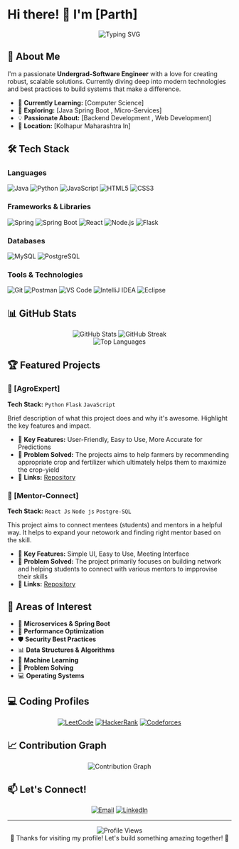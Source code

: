# Hi there! 👋 I'm [Parth]

<div align="center">
  <img src="https://readme-typing-svg.herokuapp.com?font=Fira+Code&pause=1000&color=2E9FFF&center=true&vCenter=true&width=435&lines=Problem+Solver;Tech+Enthusiast;Tech-Driven" alt="Typing SVG" />
</div>

## 🚀 About Me

I'm a passionate **Undergrad-Software Engineer** with a love for creating robust, scalable solutions. Currently diving deep into modern technologies and best practices to build systems that make a difference.

- 🔭 **Currently Learning:** [Computer Science]
- 🌱 **Exploring:** [Java Spring Boot , Micro-Services]
- 💡 **Passionate About:** [Backend Development , Web Development]
- 📍 **Location:** [Kolhapur Maharashtra In]

## 🛠️ Tech Stack

### Languages
![Java](https://img.shields.io/badge/java-%23ED8B00.svg?style=for-the-badge&logo=openjdk&logoColor=white)
![Python](https://img.shields.io/badge/python-3670A0?style=for-the-badge&logo=python&logoColor=ffdd54)
![JavaScript](https://img.shields.io/badge/javascript-%23323330.svg?style=for-the-badge&logo=javascript&logoColor=%23F7DF1E)
![HTML5](https://img.shields.io/badge/html5-%23E34F26.svg?style=for-the-badge&logo=html5&logoColor=white)
![CSS3](https://img.shields.io/badge/css3-%231572B6.svg?style=for-the-badge&logo=css3&logoColor=white)

### Frameworks & Libraries
![Spring](https://img.shields.io/badge/spring-%236DB33F.svg?style=for-the-badge&logo=spring&logoColor=white)
![Spring Boot](https://img.shields.io/badge/Spring_Boot-F2F4F9?style=for-the-badge&logo=spring-boot)
![React](https://img.shields.io/badge/react-%2320232a.svg?style=for-the-badge&logo=react&logoColor=%2361DAFB)
![Node.js](https://img.shields.io/badge/node.js-6DA55F?style=for-the-badge&logo=node.js&logoColor=white)
![Flask](https://img.shields.io/badge/flask-%23000.svg?style=for-the-badge&logo=flask&logoColor=white)
### Databases
![MySQL](https://img.shields.io/badge/mysql-%2300f.svg?style=for-the-badge&logo=mysql&logoColor=white)
![PostgreSQL](https://img.shields.io/badge/postgresql-%23316192.svg?style=for-the-badge&logo=postgresql&logoColor=white)

### Tools & Technologies
![Git](https://img.shields.io/badge/git-%23F05033.svg?style=for-the-badge&logo=git&logoColor=white)
![Postman](https://img.shields.io/badge/Postman-FF6C37?style=for-the-badge&logo=postman&logoColor=white)
![VS Code](https://img.shields.io/badge/VS%20Code-0078d4.svg?style=for-the-badge&logo=visual-studio-code&logoColor=white)
![IntelliJ IDEA](https://img.shields.io/badge/IntelliJIDEA-000000.svg?style=for-the-badge&logo=intellij-idea&logoColor=white)
![Eclipse](https://img.shields.io/badge/eclipse-000000.svg?style=for-the-badge&logo=intellij-idea&logoColor=white)

## 📊 GitHub Stats

<div align="center">
  <img src="https://github-readme-stats.vercel.app/api?username=Parth-Nilkanth&theme=tokyonight&hide_border=true&include_all_commits=true&count_private=true" alt="GitHub Stats" />
  <img src="https://github-readme-streak-stats.herokuapp.com/?user=Parth-Nilkanth&theme=tokyonight&hide_border=true" alt="GitHub Streak" />
</div>

<div align="center">
  <img src="https://github-readme-stats.vercel.app/api/top-langs/?username=Parth-Nilkanth&theme=tokyonight&hide_border=true&include_all_commits=true&count_private=true&layout=compact" alt="Top Languages" />
</div>

## 🏆 Featured Projects

### 🔌 [AgroExpert]
**Tech Stack:** `Python` `Flask` `JavaScript`

Brief description of what this project does and why it's awesome. Highlight the key features and impact.

- 🌟 **Key Features:** User-Friendly, Easy to Use, More Accurate for Predictions
- 🎯 **Problem Solved:** The projects aims to help farmers by recommending appropriate crop and fertilizer which ultimately helps them to maximize the crop-yield
- 🔗 **Links:**  [Repository](https://github.com/Parth-Nilkanth/Agro_Expert)

### 🌾 [Mentor-Connect]
**Tech Stack:** `React Js` `Node js` `Postgre-SQL`

This project aims to connect mentees (students) and mentors in a helpful way. It helps to expand your netowork and finding right mentor based on the skill.

- 🌟 **Key Features:** Simple UI, Easy to Use, Meeting Interface
- 🎯 **Problem Solved:** The project primarily focuses on building network and helping students to connect with various mentors to impprovise their skills
- 🔗 **Links:** [Repository](https://github.com/Parth-Nilkanth/Mentor)

## 🌟 Areas of Interest


- 🔄 **Microservices & Spring Boot**
- 🚀 **Performance Optimization**
- 🛡️ **Security Best Practices**
- 📊 **Data Structures & Algorithms**
- 🤖 **Machine Learning**
- 🧩 **Problem Solving**
- 💻 **Operating Systems**

## 💻 Coding Profiles

<div align="center">

[![LeetCode](https://img.shields.io/badge/LeetCode-000000?style=for-the-badge&logo=LeetCode&logoColor=#d16c06)](https://leetcode.com/Parth_Nilkanth)
[![HackerRank](https://img.shields.io/badge/-Hackerrank-2EC866?style=for-the-badge&logo=HackerRank&logoColor=white)](https://www.hackerrank.com/parthnilkanthbs1)
[![Codeforces](https://img.shields.io/badge/Codeforces-445f9d?style=for-the-badge&logo=Codeforces&logoColor=white)](https://codeforces.com/profile/coder_7972)

</div>

## 📈 Contribution Graph

<div align="center">
  <img src="https://github-readme-activity-graph.vercel.app/graph?username=Parth-Nilkanth&theme=tokyo-night&hide_border=true" alt="Contribution Graph" />
</div>


## 📫 Let's Connect!

<div align="center">

[![Email](https://img.shields.io/badge/Email-D14836?style=for-the-badge&logo=gmail&logoColor=white)](mailto:coderparth.7777@gmail.com)
[![LinkedIn](https://img.shields.io/badge/LinkedIn-0077B5?style=for-the-badge&logo=linkedin&logoColor=white)](https://linkedin.com/in/parth-nilkanth)

</div>

---

<div align="center">
  <img src="https://komarev.com/ghpvc/?username=Parth-Nilkanth&label=Profile%20views&color=0e75b6&style=flat" alt="Profile Views" />
</div>

<div align="center">
  💙 Thanks for visiting my profile! Let's build something amazing together! 💙
</div>
